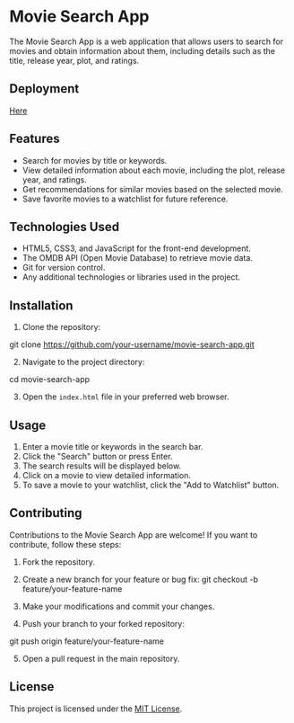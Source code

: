 # Movie Search App

The Movie Search App is a web application that allows users to search for movies and obtain information about them, including details such as the title, release year, plot, and ratings.

## Deployment

[Here](https://chic-crisp-f160d7.netlify.app/)

## Features

- Search for movies by title or keywords.
- View detailed information about each movie, including the plot, release year, and ratings.
- Get recommendations for similar movies based on the selected movie.
- Save favorite movies to a watchlist for future reference.

## Technologies Used

- HTML5, CSS3, and JavaScript for the front-end development.
- The OMDB API (Open Movie Database) to retrieve movie data.
- Git for version control.
- Any additional technologies or libraries used in the project.

## Installation

1. Clone the repository:

git clone https://github.com/your-username/movie-search-app.git


2. Navigate to the project directory:

cd movie-search-app


3. Open the `index.html` file in your preferred web browser.

## Usage

1. Enter a movie title or keywords in the search bar.
2. Click the "Search" button or press Enter.
3. The search results will be displayed below.
4. Click on a movie to view detailed information.
5. To save a movie to your watchlist, click the "Add to Watchlist" button.

## Contributing

Contributions to the Movie Search App are welcome! If you want to contribute, follow these steps:

1. Fork the repository.
2. Create a new branch for your feature or bug fix:
git checkout -b feature/your-feature-name


3. Make your modifications and commit your changes.
4. Push your branch to your forked repository:

git push origin feature/your-feature-name

5. Open a pull request in the main repository.

## License

This project is licensed under the [MIT License](LICENSE).


